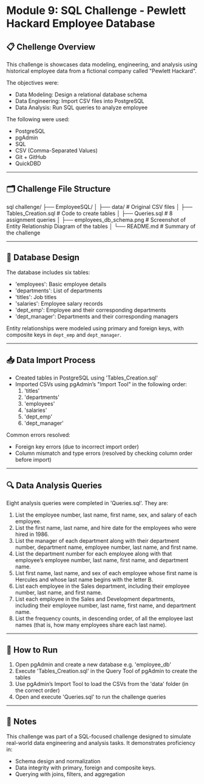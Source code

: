 # Module 9: SQL Challenge - Pewlett Hackard Employee Database 

## 📋 Chellenge Overview

This challenge is showcases data modeling, engineering, and analysis using historical employee data from a fictional company called "Pewlett Hackard".

The objectives were:
- Data Modeling: Design a relational database schema
- Data Engineering: Import CSV files into PostgreSQL
- Data Analysis: Run SQL queries to analyze employee


The following were used:
- PostgreSQL
- pgAdmin
- SQL
- CSV (Comma-Separated Values)
- Git + GitHub
- QuickDBD

---

## 🗂️ Challenge File Structure

sql challenge/
├── EmployeeSQL/
│   ├── data/                     # Original CSV files
│   ├── Tables_Creation.sql      # Code to create tables
│   ├── Queries.sql              # 8 assignment queries
│   ├── employees_db_schema.png  # Screenshot of Entity Relationship Diagram of the tables
│   └── README.md                # Summary of the challenge


---

## 🧱 Database Design

The database includes six tables:
- 'employees': Basic employee details
- 'departments': List of departments
- 'titles': Job titles
- 'salaries': Employee salary records
- 'dept_emp': Employee and their corresponding departments
- 'dept_manager': Departments and their corresponding managers

Entity relationships were modeled using primary and foreign keys, with composite keys in `dept_emp` and `dept_manager`.

---

## 📥 Data Import Process

- Created tables in PostgreSQL using 'Tables_Creation.sql'
- Imported CSVs using pgAdmin’s "Import Tool" in the following order:
  1. 'titles'
  2. 'departments'
  3. 'employees'
  4. 'salaries'
  5. 'dept_emp'
  6. 'dept_manager'

Common errors resolved:
- Foreign key errors (due to incorrect import order)
- Column mismatch and type errors (resolved by checking column order before import)


---

## 🔍 Data Analysis Queries

Eight analysis queries were completed in 'Queries.sql'. They are:
1. List the employee number, last name, first name, sex, and salary of each employee.
2. List the first name, last name, and hire date for the employees who were hired in 1986.
3. List the manager of each department along with their department number, department name, employee number, last name, and first name.
4. List the department number for each employee along with that employee’s employee number, last name, first name, and department name.
5. List first name, last name, and sex of each employee whose first name is Hercules and whose last name begins with the letter B.
6. List each employee in the Sales department, including their employee number, last name, and first name.
7. List each employee in the Sales and Development departments, including their employee number, last name, first name, and department name.
8. List the frequency counts, in descending order, of all the employee last names (that is, how many employees share each last name).

---

## 🚀 How to Run

1. Open pgAdmin and create a new database e.g. 'employee_db'
2. Execute 'Tables_Creation.sql' in the Query Tool of pgAdmin to create the tables
3. Use pgAdmin’s Import Tool to load the CSVs from the 'data' folder (in the correct order)
4. Open and execute 'Queries.sql' to run the challenge queries

---

## 📌 Notes

This challenge was part of a SQL-focused challenge designed to simulate real-world data engineering and analysis tasks. It demonstrates proficiency in:
- Schema design and normalization
- Data integrity with primary, foreign and composite keys.
- Querying with joins, filters, and aggregation